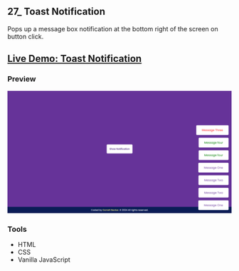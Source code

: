 ## 27_ Toast Notification

Pops up a message box notification at the bottom right of the screen on button click.

## [Live Demo: Toast Notification](https://27-toast-notification-gdbecker.netlify.app/)

### Preview

!["HomePage"](./HomePage.png)

### Tools
- HTML
- CSS
- Vanilla JavaScript